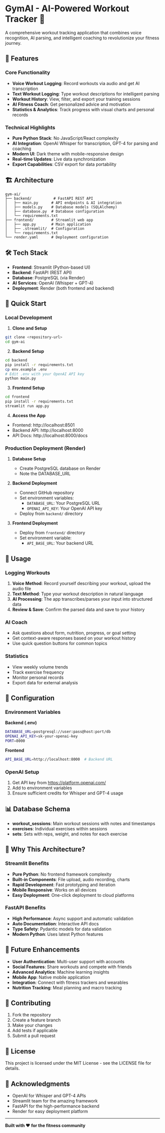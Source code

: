 # GymAI - AI-Powered Workout Tracker 💪

A comprehensive workout tracking application that combines voice recognition, AI parsing, and intelligent coaching to revolutionize your fitness journey.

## 🚀 Features

### Core Functionality
- **Voice Workout Logging**: Record workouts via audio and get AI transcription
- **Text Workout Logging**: Type workout descriptions for intelligent parsing
- **Workout History**: View, filter, and export your training sessions
- **AI Fitness Coach**: Get personalized advice and motivation
- **Statistics & Analytics**: Track progress with visual charts and personal records

### Technical Highlights
- **Pure Python Stack**: No JavaScript/React complexity
- **AI Integration**: OpenAI Whisper for transcription, GPT-4 for parsing and coaching
- **Modern UI**: Dark theme with mobile-responsive design
- **Real-time Updates**: Live data synchronization
- **Export Capabilities**: CSV export for data portability

## 🏗️ Architecture

```
gym-ai/
├── backend/          # FastAPI REST API
│   ├── main.py      # API endpoints & AI integration
│   ├── models.py    # Database models (SQLAlchemy)
│   ├── database.py  # Database configuration
│   └── requirements.txt
├── frontend/        # Streamlit web app
│   ├── app.py       # Main application
│   ├── .streamlit/  # Configuration
│   └── requirements.txt
└── render.yaml      # Deployment configuration
```

## 🛠️ Tech Stack

- **Frontend**: Streamlit (Python-based UI)
- **Backend**: FastAPI (REST API)
- **Database**: PostgreSQL (via Render)
- **AI Services**: OpenAI (Whisper + GPT-4)
- **Deployment**: Render (both frontend and backend)

## 🚀 Quick Start

### Local Development

1. **Clone and Setup**
```bash
git clone <repository-url>
cd gym-ai
```

2. **Backend Setup**
```bash
cd backend
pip install -r requirements.txt
cp env.example .env
# Edit .env with your OpenAI API key
python main.py
```

3. **Frontend Setup**
```bash
cd frontend
pip install -r requirements.txt
streamlit run app.py
```

4. **Access the App**
- Frontend: http://localhost:8501
- Backend API: http://localhost:8000
- API Docs: http://localhost:8000/docs

### Production Deployment (Render)

1. **Database Setup**
   - Create PostgreSQL database on Render
   - Note the DATABASE_URL

2. **Backend Deployment**
   - Connect GitHub repository
   - Set environment variables:
     - `DATABASE_URL`: Your PostgreSQL URL
     - `OPENAI_API_KEY`: Your OpenAI API key
   - Deploy from `backend/` directory

3. **Frontend Deployment**
   - Deploy from `frontend/` directory
   - Set environment variable:
     - `API_BASE_URL`: Your backend URL

## 📱 Usage

### Logging Workouts
1. **Voice Method**: Record yourself describing your workout, upload the audio file
2. **Text Method**: Type your workout description in natural language
3. **AI Processing**: The app transcribes/parses your input into structured data
4. **Review & Save**: Confirm the parsed data and save to your history

### AI Coach
- Ask questions about form, nutrition, progress, or goal setting
- Get context-aware responses based on your workout history
- Use quick question buttons for common topics

### Statistics
- View weekly volume trends
- Track exercise frequency
- Monitor personal records
- Export data for external analysis

## 🔧 Configuration

### Environment Variables

**Backend (.env)**
```bash
DATABASE_URL=postgresql://user:pass@host:port/db
OPENAI_API_KEY=sk-your-openai-key
PORT=8000
```

**Frontend**
```bash
API_BASE_URL=http://localhost:8000  # Backend URL
```

### OpenAI Setup
1. Get API key from https://platform.openai.com/
2. Add to environment variables
3. Ensure sufficient credits for Whisper and GPT-4 usage

## 📊 Database Schema

- **workout_sessions**: Main workout sessions with notes and timestamps
- **exercises**: Individual exercises within sessions
- **sets**: Sets with reps, weight, and notes for each exercise

## 🎯 Why This Architecture?

### Streamlit Benefits
- **Pure Python**: No frontend framework complexity
- **Built-in Components**: File upload, audio recording, charts
- **Rapid Development**: Fast prototyping and iteration
- **Mobile Responsive**: Works on all devices
- **Easy Deployment**: One-click deployment to cloud platforms

### FastAPI Benefits
- **High Performance**: Async support and automatic validation
- **Auto Documentation**: Interactive API docs
- **Type Safety**: Pydantic models for data validation
- **Modern Python**: Uses latest Python features

## 🔮 Future Enhancements

- **User Authentication**: Multi-user support with accounts
- **Social Features**: Share workouts and compete with friends
- **Advanced Analytics**: Machine learning insights
- **Mobile App**: Native mobile application
- **Integration**: Connect with fitness trackers and wearables
- **Nutrition Tracking**: Meal planning and macro tracking

## 🤝 Contributing

1. Fork the repository
2. Create a feature branch
3. Make your changes
4. Add tests if applicable
5. Submit a pull request

## 📄 License

This project is licensed under the MIT License - see the LICENSE file for details.

## 🙏 Acknowledgments

- OpenAI for Whisper and GPT-4 APIs
- Streamlit team for the amazing framework
- FastAPI for the high-performance backend
- Render for easy deployment platform

---

**Built with ❤️ for the fitness community**
